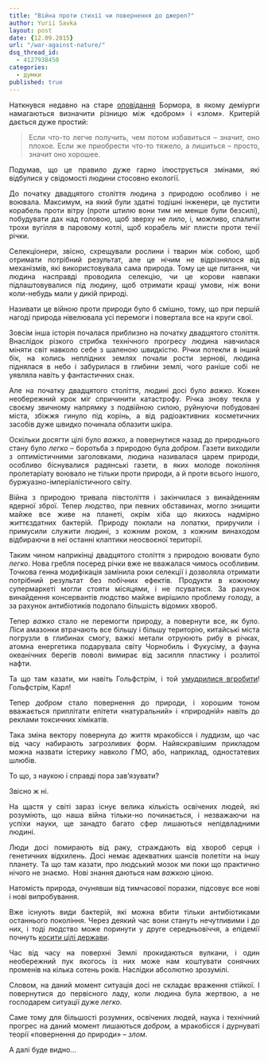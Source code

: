 ```yaml
---
title: "Війна проти стихії чи повернення до джерел?"
author: Yurii Savka
layout: post
date: {12.09.2015}
url: "/war-against-nature/"
dsq_thread_id: 
  - 4127938450
categories: 
  - думки
published: true
---
```


<div style="text-align: justify;">
  <p>
    Наткнувся недавно на старе <a href="http://bormor.livejournal.com/407608.html" target="_blank">оповідання</a> Бормора, в якому деміурги намагаються визначити різницю між «добром» і «злом». Критерій дається дуже простий:
  </p>
  
  <blockquote>
    <p>
      Если что-то легче получить, чем потом избавиться &#8211; значит, оно плохое. Если же приобрести что-то тяжело, а лишиться &#8211; просто, значит оно хорошее.
    </p>
  </blockquote>
  
  <p>
    Подумав, що це правило дуже гарно ілюструється змінами, які відбулися у свідомості людини стосовно екології.
  </p>
  
  <p>
    До початку двадцятого століття людина з природою особливо і не воювала. Максимум, на який були здатні тодішні інженери, це пустити корабель проти вітру (проти штилю вони тим не менше були безсилі), побудувати дах над головою, щоб зверху не лило, і, можливо, спалити трохи вугілля в паровому котлі, щоб корабель міг плисти проти течії річки.
  </p>
  
  <p>
    Селекціонери, звісно, схрещували рослини і тварин між собою, щоб отримати потрібний результат, але це нічим не відрізнялося від механізмів, які використовувала сама природа. Тому це ще питання, чи людина насправді проводила селекцію, чи це корови навпаки підлаштовувалися під людину, щоб отримати кращі умови, ніж вони коли-небудь мали у дикій природі.
  </p>
  
  <p>
    Називати це війною проти природи було б смішно, тому, що при першій нагоді природа нівелювала усі перемоги і повертала все на круги свої.
  </p>
  
  <p>
    Зовсім інша історія почалася приблизно на початку двадцятого століття. Внаслідок різкого стрибка технічного прогресу людина навчилася міняти світ навколо себе з шаленою швидкістю. Річки потекли в інший бік, на колись неплідних землях почали рости зернові, людина піднялася в небо і забурилася в глибини землі, чого раніше собі не уявляла навіть у фантастичних снах.
  </p>
  
  <p>
    Але на початку двадцятого століття, людині досі було <em>важко</em>. Кожен необережний крок міг спричинити катастрофу. Річка знову текла у своєму звичному напрямку з подвійною силою, руйнуючи побудовані міста, збіжжя гинуло під корінь, а від радіоактивних косметичних засобів дуже швидко починала облазити шкіра.
  </p>
  
  <p>
    Оскільки досягти цілі було <em>важко</em>, а повернутися назад до природнього стану було <em>легко</em> – боротьба з природою була <em>добром</em>. Газети виходили з оптимістичними заголовками, людина називалася царем природи, особливо біснувалися радянські газети, в яких молоде покоління пролетаріату воювало не тільки проти природи, а й проти всього іншого, буржуазно-імперіалістичного світу.
  </p>
  
  <p>
    Війна з природою тривала півстоліття і закінчилася з винайденням ядерної зброї. Тепер людство, при певних обставинах, могло знищити майже все живе на планеті, окрім хіба що якихось надмірно життєздатних бактерій. Природу поклали на лопатки, приручили і примусили служити людині, з кожним роком, з кожним винаходом відбираючи в неї останні клаптики неосвоєної території.
  </p>
  
  <p>
    Таким чином наприкінці двадцятого століття з природою воювати було <em>легко</em>. Нова гребля посеред річки вже не вважалася чимось особливим. Точкова генна модифікація замінила роки селекції і дозволяла отримати потрібний результат без побічних ефектів. Продукти в кожному супермаркеті могли стояти місяцями, і не псуватися. За рахунок винайдення консервантів людство майже вирішило проблему голоду, а за рахунок антибіотиків подолало більшість відомих хвороб.
  </p>
  
  <p>
    Тепер <em>важко</em> стало не перемогти природу, а повернути все, як було. Ліси амазонки втрачають все більшу і більшу територію, китайські міста погрузли в глибинах смогу, важкі метали отруюють рибу в річках, атомна енергетика подарувала світу Чорнобиль і Фукусіму, а фауна океанічних берегів поволі вимирає від засилля пластику і розлитої нафти.
  </p>
  
  <p>
    Та що там казати, ми навіть Гольфстрім, і той <a href="https://uk.wikipedia.org/wiki/%D0%93%D0%BE%D0%BB%D1%8C%D1%84%D1%81%D1%82%D1%80%D1%96%D0%BC#.D0.90.D0.BD.D0.BE.D0.BC.D0.B0.D0.BB.D1.96.D1.97_2010_.D1.80.D0.BE.D0.BA.D1.83" target="_blank">умудрилися вгробити</a>! Гольфстрім, Карл!
  </p>
  
  <p>
    Тепер <em>добром</em> стало повернення до природи, і хорошим тоном вважається приплітати епітети «натуральний» і «природній» навіть до реклами токсичних хімікатів.
  </p>
  
  <p>
    Така зміна вектору повернула до життя мракобісся і луддизм, що час від часу набирають загрозливих форм. Найяскравішим прикладом можна назвати істерику навколо ГМО, або, наприклад, одностатевих шлюбів.
  </p>
  
  <p>
    То що, з наукою і справді пора зав’язувати?
  </p>
  
  <p>
    Звісно ж ні.
  </p>
  
  <p>
    На щастя у світі зараз існує велика кількість освічених людей, які розуміють, що наша війна тільки-но починається, і незважаючи на успіхи науки, ще занадто багато сфер лишаються непідвладними людині.
  </p>
  
  <p>
    Люди досі помирають від раку, страждають від хвороб серця і генетичних відхилень. Досі немає адекватних шансів полетіти на іншу планету. Та що там казати, про людський мозок ми поки що практично нічого не знаємо.  Нові знання даються нам <em>важкою</em> ціною.
  </p>
  
  <p>
    Натомість природа, очунявши від тимчасової поразки, підсовує все нові і нові випробування.
  </p>
  
  <p>
    Вже існують види бактерій, які можна вбити тільки антибіотиками останнього покоління. Через деякий час вони стануть нечутливими і до них, і тоді людство може поринути у друге середньовіччя, а епідемії почнуть <a href="http://www.who.int/mediacentre/news/releases/2014/amr-report/en/" target="_blank">косити цілі держави</a>.
  </p>
  
  <p>
    Час від часу на поверхні Землі прокидаються вулкани, і один необережний пук якогось із них може нам коштувати сонячних променів на кілька сотень років. Наслідки абсолютно зрозумілі.
  </p>
  
  <p>
    Словом, на даний момент ситуація досі не складає враження стійкої. І повернутися до первісного ладу, коли людина була жертвою, а не господарем ситуації дуже <em>легко.</em>
  </p>
  
  <p>
    Саме тому для більшості розумних, освічених людей, наука і технічний прогрес на даний момент лишаються <em>добром, </em>а мракобісся і дурнуваті теорії «повернення до природи» &#8211; <em>злом</em>.
  </p>
  
  <p>
    А далі буде видно…
  </p>
</div>
</div>
